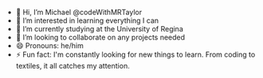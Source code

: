 - 👋 Hi, I’m Michael @codeWithMRTaylor
- 👀 I’m interested in learning everything I can
- 🌱 I’m currently studying at the University of Regina
- 💞️ I’m looking to collaborate on any projects needed
- 😄 Pronouns: he/him
- ⚡ Fun fact: I'm constantly looking for new things to learn. From coding to textiles, it all catches my attention.

<!---
codeWithMRTaylor/codeWithMRTaylor is a ✨ special ✨ repository because its `README.md` (this file) appears on your GitHub profile.
You can click the Preview link to take a look at your changes.
--->
